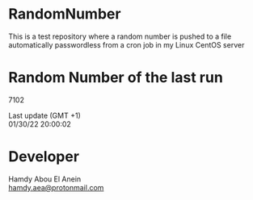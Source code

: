 # RandomNumber    
This is a test repository where a random number is pushed to a file automatically passwordless from a cron job in my Linux CentOS server    
# Random Number of the last run   
7102
      
Last update (GMT +1)    
01/30/22 20:00:02
# Developer    
Hamdy Abou El Anein   
hamdy.aea@protonmail.com
